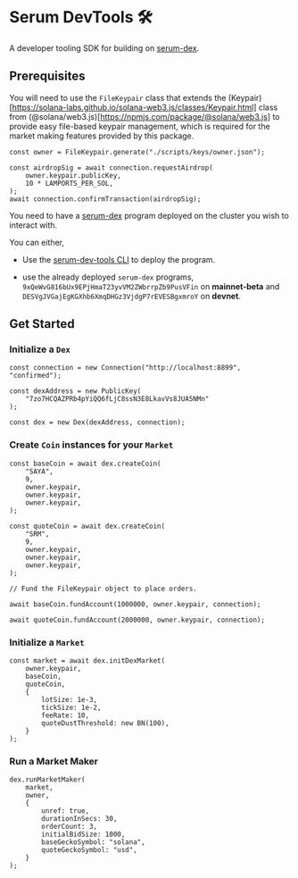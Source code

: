 # Serum DevTools 🛠️

A developer tooling SDK for building on [serum-dex](https://github.com/project-serum/serum-dex/).

## Prerequisites

You will need to use the `FileKeypair` class that extends the (Keypair)[https://solana-labs.github.io/solana-web3.js/classes/Keypair.html] class from (@solana/web3.js)[https://npmjs.com/package/@solana/web3.js] to provide easy file-based keypair management, which is required for the market making features provided by this package.

```
const owner = FileKeypair.generate("./scripts/keys/owner.json");

const airdropSig = await connection.requestAirdrop(
    owner.keypair.publicKey,
    10 * LAMPORTS_PER_SOL,
);
await connection.confirmTransaction(airdropSig);
```

You need to have a [serum-dex](https://github.com/project-serum/serum-dex/) program deployed on the cluster you wish to interact with.

You can either,

- Use the [serum-dev-tools CLI](https://github.com/project-serum/serum-dev-tools/tree/main/cli) to deploy the program.

- use the already deployed `serum-dex` programs, `9xQeWvG816bUx9EPjHmaT23yvVM2ZWbrrpZb9PusVFin` on **mainnet-beta** and `DESVgJVGajEgKGXhb6XmqDHGz3VjdgP7rEVESBgxmroY` on **devnet**.

## Get Started

### Initialize a `Dex`

```
const connection = new Connection("http://localhost:8899", "confirmed");

const dexAddress = new PublicKey(
    "7zo7HCQAZPRb4pYiQQ6fLjC8ssN3E8LkavVs8JUA5NMn"
);

const dex = new Dex(dexAddress, connection);
```

### Create `Coin` instances for your `Market`

```
const baseCoin = await dex.createCoin(
    "SAYA",
    9,
    owner.keypair,
    owner.keypair,
    owner.keypair,
);

const quoteCoin = await dex.createCoin(
    "SRM",
    9,
    owner.keypair,
    owner.keypair,
    owner.keypair,
);

// Fund the FileKeypair object to place orders.

await baseCoin.fundAccount(1000000, owner.keypair, connection);

await quoteCoin.fundAccount(2000000, owner.keypair, connection);

```

### Initialize a `Market`

```
const market = await dex.initDexMarket(
    owner.keypair,
    baseCoin,
    quoteCoin,
    {
        lotSize: 1e-3,
        tickSize: 1e-2,
        feeRate: 10,
        quoteDustThreshold: new BN(100),
    }
);
```

### Run a Market Maker

```
dex.runMarketMaker(
    market,
    owner,
    {
        unref: true,
        durationInSecs: 30,
        orderCount: 3,
        initialBidSize: 1000,
        baseGeckoSymbol: "solana",
        quoteGeckoSymbol: "usd",
    }
);
```
